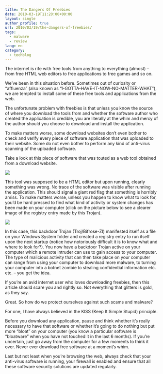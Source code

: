 ```yaml
---
title: The Dangers Of Freebies
date: 2010-03-19T11:20:00+00:00
layout: single
author_profile: true
url: 2010/03/19/the-dangers-of-freebies/
tags:
  - malware
  - review
lang: en
category: 
  - techblog
---
```

The internet is rife with free tools from anything to everything (almost) – from free HTML web editors to free applications to free games and so on.

We’ve been in this situation before. Sometimes out of curiosity or “affluenza” (also known as “I-GOTTA-HAVE-IT-NOW-NO-MATTER-WHAT”), we are tempted to install some of these free tools and applications from the web.

The unfortunate problem with freebies is that unless you know the source of where you download the tools from and whether the software author who created the application is credible, you are literally at the whim and mercy of the author should you choose to download and install the application.

To make matters worse, some download websites don’t even bother to check and verify every piece of software application that was uploaded to their website. Some do not even bother to perform any kind of anti-virus scanning of the uploaded software.

Take a look at this piece of software that was touted as a web tool obtained from a download website.

[![](http://4.bp.blogspot.com/_vaUVXcmC3OI/S6NTRhryP0I/AAAAAAAABTc/G3kAIdhTSE8/s400/bifrose1.jpg)](http://4.bp.blogspot.com/_vaUVXcmC3OI/S6NTRhryP0I/AAAAAAAABTc/G3kAIdhTSE8/s1600-h/bifrose1.jpg)

This tool was supposed to be a HTML editor but upon running, clearly something was wrong. No trace of the software was visible after running the application. This should signal a giant red flag that something is horribly amiss. To make matters worse, unless you happen to know what to look for, you’d be hard pressed to find what kind of activity or system changes has been made on your computer (click on the picture below to see a clearer image of the registry entry made by this Trojan).

[![](http://4.bp.blogspot.com/_vaUVXcmC3OI/S6NTR-Yl1VI/AAAAAAAABTg/Cws-JQv8Z2k/s400/bifrose2.jpg)](http://4.bp.blogspot.com/_vaUVXcmC3OI/S6NTR-Yl1VI/AAAAAAAABTg/Cws-JQv8Z2k/s1600-h/bifrose2.jpg)

In this case, this backdoor Trojan (Troj/Bifrose-ZI) manifested itself as a file on your Windows System folder and created a registry entry to run itself upon the next startup (notice how notoriously difficult it is to know what and where to look for?). You now have a backdoor Trojan active on your computer which a remote intruder can use to gain access to your computer. The type of malicious activity that can then take place on your computer can range from using your computer to download more malware, to turning your computer into a botnet zombie to stealing confidential information etc. etc. – you get the idea.

If you’re an avid internet user who loves downloading freebies, then this article should scare you and rightly so. Not everything that glitters is gold, as they say.

Great. So how do we protect ourselves against such scams and malware?

For one, I have always believed in the KISS (Keep It Simple Stupid) principle.

Before you download any application, pause and think whether it’s really necessary to have that software or whether it’s going to do nothing but put more “bloat” on your computer (you know a particular software is “bloatware” when you have not touched it in the last 6 months). If you’re uncertain, just go away from the computer for a few moments to think it over. Never ever download free software at a moment’s whim.

Last but not least when you’re browsing the web, always check that your anti-virus software is running, your firewall is enabled and ensure that all these software security solutions are updated regularly.
